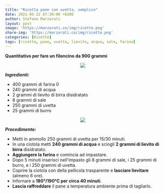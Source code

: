```yaml
---
title: "Ricetta pane con uvetta, semplice"
date: 2021-05-22 07:30:00 +0200
author: Stefano Marzorati
layout: post
image: 'https://marzorati.co/img/ricette.png'
share-img: 'https://marzorati.co/img/ricette.png'
categories: [Ricette]
tags: [ricetta, pane, uvetta, lievito, acqua, sale, farina]
---
```

**Quantitativo per fare un filoncino da 900 grammi**   

<p align="center">
  <img src="https://marzorati.co/img/post/pane_uvetta_1a.jpg">
</p>   

***Ingredienti:***   

* 400 grammi di farina 0
* 240 grammi di acqua
* 2 grammi di lievito di birra disidratato
* 8 grammi di sale
* 250 grammi di uvetta
* 25 grammi di burro

<p align="center">
  <img src="https://marzorati.co/img/post/pane_uvetta_2a.jpg">
</p>  

***Procedimento:***   

* Metti in ammollo 250 grammi di uvetta per 15/30 minuti.
* In una ciotola metti **240 grammi di acqua** e sciogli **2 grammi di lievito di birra** disidratato.
* **Aggiungere la farina** e comincia ad impastare.   
* Dopo 5 minuti inserisci nell'impasto gli 8 grammi di sale, i 25 grammi di burro, e i 250 grammi di uvetta. 
* Coprire la ciotola con della pellicola trasparente e **lasciare lievitare** (almeno 6 ore).  
* Infornare a **180°/190°C per circa 40 minuti**.
* **Lascia raffreddare** il pane a temperatura ambiente prima di tagliarlo.  
